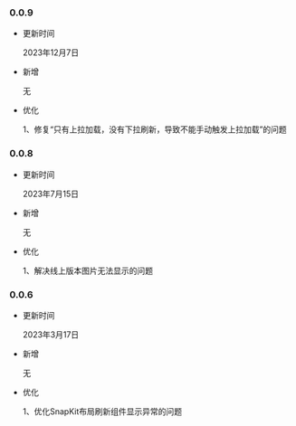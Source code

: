 ### 0.0.9

- 更新时间

    2023年12月7日

- 新增

    无

- 优化

    1、修复“只有上拉加载，没有下拉刷新，导致不能手动触发上拉加载”的问题


### 0.0.8

- 更新时间

    2023年7月15日

- 新增

    无

- 优化

    1、解决线上版本图片无法显示的问题


### 0.0.6

- 更新时间

    2023年3月17日

- 新增

    无

- 优化

    1、优化SnapKit布局刷新组件显示异常的问题
